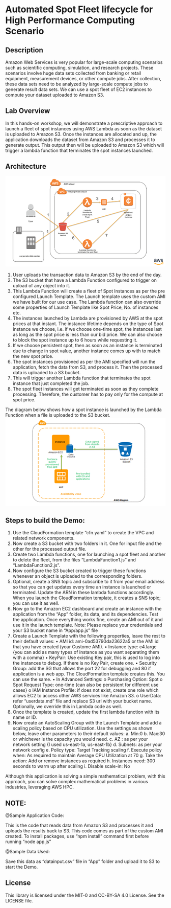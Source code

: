 

# **Automated Spot Fleet lifecycle for High Performance Computing Scenario**

## Description
Amazon Web Services is very popular for large-scale computing scenarios such as scientific computing, simulation, and research projects. These scenarios involve huge data sets collected from banking or retail equipment, measurement devices, or other compute jobs. After collection, these data sets need to be analyzed by large-scale compute jobs to generate result data sets. We can use a spot fleet of EC2 instances to compute your dataset uploaded to Amazon S3.

## Lab Overview
In this hands-on workshop, we will demonstrate a prescriptive approach to launch a fleet of spot instances using AWS Lambda as soon as the dataset is uploaded to Amazon S3. Once the instances are allocated and up, the application downloads the dataset from Amazon S3 and processes it to generate output. This output then will be uploaded to Amazon S3 which will trigger a lambda function that terminates the spot instances launched.

## Architecture
![Architecture](images/architecture.png)
1.	User uploads the transaction data to Amazon S3 by the end of the day.
2.	The S3 bucket that have a Lambda Function configured to trigger on upload of any object into it.
3.	This Lambda Function will create a fleet of Spot Instances as per the pre configured Launch Template. The Launch template uses the custom AMI we have built for our use case. The Lambda function can also override some properties of Launch Template like Spot Price, No. of instances etc. 
4.	The instances launched by Lambda are provisioned by AWS at the spot prices at that instant. The instance lifetime depends on the type of Spot instance we choose, i.e. if we choose one-time spot, the instances last as long as the spot price is less than our bid price. We can also choose to block the spot instance up to 6 hours while requesting it.
5.	If we choose persistent spot, then as soon as an instance is terminated due to change in spot value, another instance comes up with to match the new spot price. 
6.	The spot instances provisioned as per the AMI specified will run the application, fetch the data from S3, and process it. Then the processed data is uploaded to a S3 bucket.
7.	This will trigger another Lambda function that terminates the spot instance that just completed the job.
8.	The spot fleet instances will get terminated as soon as they complete processing. Therefore, the customer has to pay only for the compute at spot price.

The diagram below shows how a spot instance is launched by the Lambda Function when a file is uploaded to the S3 bucket.
![Architecture](images/pic1.png)

## Steps to build the Demo:
1.	Use the CloudFormation template “cfn.yaml” to create the VPC and related network components.
2.	Now create a S3 bucket with two folders in it. One for input file and the other for the processed output file.
3.	Create two Lambda functions, one for launching a spot fleet and another to delete the fleet, from the files “LambdaFunction1.js” and “LambdaFunction2.js”. 
4.	Now configure the S3 bucket created to trigger these functions whenever an object is uploaded to the corresponding folders.
5.	Optional, create a SNS topic and subscribe to it from your email address so that you can get updates every time an instance is launched or terminated. Update the ARN in these lambda functions accordingly. When you launch the CloudFormation template, it creates a SNS topic; you can use it as well.
6.	Now go to the Amazon EC2 dashboard and create an instance with the application from the “App” folder, its data, and its dependencies. Test the application. Once everything works fine, create an AMI out of it and use it in the launch template.  Note: Please replace your credentials and your S3 bucket name in “App/app.js” file
7.	Create a Launch Template with the following properties, leave the rest to their default values:
•	AMI id: ami-0ad53790da23622a5 or the AMI id that you have created (your Custome AMI).
•	Instance type: c4.large {you can add as many types of instance as you want separating them with a comma}
•	KeyPair: Use existing Key pair, this is used to log into the instances to debug. If there is no Key Pair, create one.
•	Security Group: add the SG that allows the port 22 for debugging and 80 if application is a web app. The CloudFormation template creates this. You can use the same.
•	In Advanced Settings: 
o	Purchasing Option: Spot
o	Spot Request Type: one-time {can also be persistent for different use cases}
o	IAM Instance Profile: if does not exist, create one role which allows EC2 to access other AWS services like Amazon S3.
o	UserData: refer “userdata.md” file and replace S3 url with your bucket name. Optionally, we override this in Lambda code as well.
8.	Once the template is created, update the first lambda function with its name or ID.
9.	Now create an AutoScaling Group with the Launch Template and add a scaling policy based on CPU utilization. Use the settings as shown below, leave other parameters to their default values:
a.	Min:0
b.	Max:30 or whichever is the capacity you would need.
c.	AZ : as per your network setting {I used us-east-1a, us-east-1b}
d.	Subnets: as per your network config
e.	Policy type: Target Tracking scaling
f.	Execute policy when: As required to maintain Average CPU Utilization at 70
g.	Take the action: Add or remove instances as required 
h.	Instances need: 300 seconds to warm up after scaling
i.	Disable scale-in: No

Although this application is solving a simple mathematical problem, with this approach, you can solve complex mathematical problems in various industries, leveraging AWS HPC. 

## NOTE:

@Sample Application Code:

This is the code that reads data from Amazon S3 and processes it and uploads the results back to S3. This code comes as part of the custom AMI created.  To install packages, use “npm install” command first before running “node app.js”

@Sample Data Used:

Save this data as “datainput.csv” file in “App” folder and upload it to S3 to start the Demo.



## License

This library is licensed under the MIT-0 and CC-BY-SA 4.0 License. See the LICENSE file.

